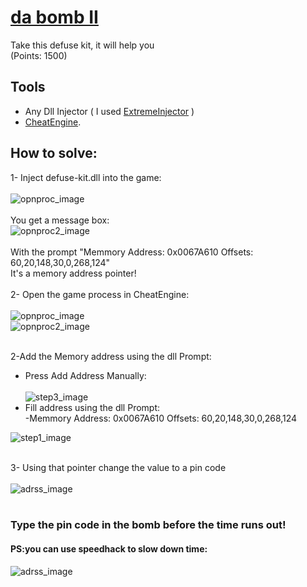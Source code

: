 # [da bomb II](https://securinets-isetch.site/challenges#da%20bomb%20II-59)

Take this defuse kit, it will help you  <br>
(Points: 1500)

## Tools
* Any Dll Injector ( I used [ExtremeInjector](https://github.com/master131/ExtremeInjector/releases/tag/v3.7.3) )
* [CheatEngine](https://www.cheatengine.org).

## How to solve:
1- Inject defuse-kit.dll into the game:<br><br>
![opnproc_image](https://i.imgur.com/brnnB63.png)<br><br>
You get a message box:<br>
![opnproc2_image](https://i.imgur.com/OnIdsI7.png)<br><br>
With the prompt "Memmory Address: 0x0067A610 Offsets: 60,20,148,30,0,268,124"<br>
It's a memory address pointer!<br><br>
2- Open the game process in CheatEngine:<br><br>
![opnproc_image](https://i.imgur.com/qDmTNuP.png)<br>
![opnproc2_image](https://i.imgur.com/5BGJhom.png)<br><br>

2-Add the Memory address using the dll Prompt:<br>
* Press Add Address Manually:<br><br>
![step3_image](https://i.imgur.com/8dq5qip.png)<br>
* Fill address using the dll Prompt:<br>
-Memmory Address: 0x0067A610 Offsets: 60,20,148,30,0,268,124

![step1_image](https://i.imgur.com/kAj3DEj.png)<br><br>


3- Using that pointer change the value to a pin code<br><br>
  ![adrss_image](https://i.imgur.com/hw5RFFP.png)<br><br>


### Type the pin code in the bomb before the time runs out! <br>
#### PS:you can use speedhack to slow down time:
![adrss_image](https://i.imgur.com/L0xrHD1.png)<br>

